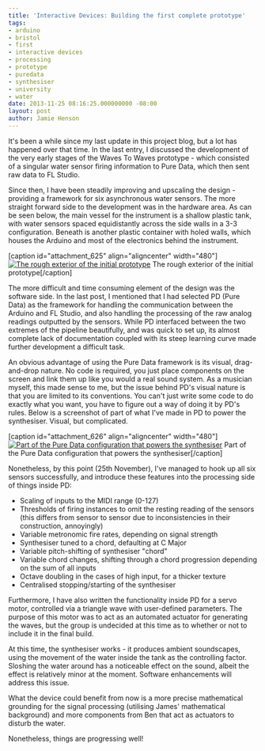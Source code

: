 ```yaml
---
title: 'Interactive Devices: Building the first complete prototype'
tags:
- arduino
- bristol
- first
- interactive devices
- processing
- prototype
- puredata
- synthesiser
- university
- water
date: 2013-11-25 08:16:25.000000000 -08:00
layout: post
author: Jamie Henson
---
```


It's been a while since my last update in this project blog, but a lot has happened over that time. In the last entry, I discussed the development of the very early stages of the Waves To Waves prototype - which consisted of a singular water sensor firing information to Pure Data, which then sent raw data to FL Studio.

Since then, I have been steadily improving and upscaling the design - providing a framework for six asynchronous water sensors. The more straight forward side to the development was in the hardware area. As can be seen below, the main vessel for the instrument is a shallow plastic tank, with water sensors spaced equidistantly across the side walls in a 3-3 configuration. Beneath is another plastic container with holed walls, which houses the Arduino and most of the electronics behind the instrument.

<!-- more -->

[caption id="attachment_625" align="aligncenter" width="480"][![The rough exterior of the initial prototype](http://jh47.com/wp-content/uploads/2013/11/2013-11-24-14.38.07-1024x757.jpg)](http://jh47.com/wp-content/uploads/2013/11/2013-11-24-14.38.07.jpg) The rough exterior of the initial prototype[/caption]

The more difficult and time consuming element of the design was the software side. In the last post, I mentioned that I had selected PD (Pure Data) as the framework for handling the communication between the Arduino and FL Studio, and also handling the processing of the raw analog readings outputted by the sensors. While PD interfaced between the two extremes of the pipeline beautifully, and was quick to set up, its almost complete lack of documentation coupled with its steep learning curve made further development a difficult task.

An obvious advantage of using the Pure Data framework is its visual, drag-and-drop nature. No code is required, you just place components on the screen and link them up like you would a real sound system. As a musician myself, this made sense to me, but the issue behind PD's visual nature is that you are limited to its conventions. You can't just write some code to do exactly what you want, you have to figure out a way of doing it by PD's rules. Below is a screenshot of part of what I've made in PD to power the synthesiser. Visual, but complicated.

[caption id="attachment_626" align="aligncenter" width="480"][![Part of the Pure Data configuration that powers the synthesiser](http://jh47.com/wp-content/uploads/2013/11/pdmess-1024x577.png)](http://jh47.com/wp-content/uploads/2013/11/pdmess.png) Part of the Pure Data configuration that powers the synthesiser[/caption]

Nonetheless, by this point (25th November), I've managed to hook up all six sensors successfully, and introduce these features into the processing side of things inside PD:

*   Scaling of inputs to the MIDI range (0-127)
*   Thresholds of firing instances to omit the resting reading of the sensors (this differs from sensor to sensor due to inconsistencies in their construction, annoyingly)
*   Variable metronomic fire rates, depending on signal strength
*   Synthesiser tuned to a chord, defaulting at C Major
*   Variable pitch-shifting of synthesiser "chord"
*   Variable chord changes, shifting through a chord progression depending on the sum of all inputs
*   Octave doubling in the cases of high input, for a thicker texture
*   Centralised stopping/starting of the synthesiser

Furthermore, I have also written the functionality inside PD for a servo motor, controlled via a triangle wave with user-defined parameters. The purpose of this motor was to act as an automated actuator for generating the waves, but the group is undecided at this time as to whether or not to include it in the final build.

At this time, the synthesiser works - it produces ambient soundscapes, using the movement of the water inside the tank as the controlling factor. Sloshing the water around has a noticeable effect on the sound, albeit the effect is relatively minor at the moment. Software enhancements will address this issue.

What the device could benefit from now is a more precise mathematical grounding for the signal processing (utilising James' mathematical background) and more components from Ben that act as actuators to disturb the water.

Nonetheless, things are progressing well!
